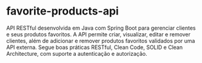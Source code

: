 # favorite-products-api
API RESTful desenvolvida em Java com Spring Boot para gerenciar clientes e seus produtos favoritos. A API permite criar, visualizar, editar e remover clientes, além de adicionar e remover produtos favoritos validados por uma API externa. Segue boas práticas RESTful, Clean Code, SOLID e Clean Architecture, com suporte a autenticação e autorização.
